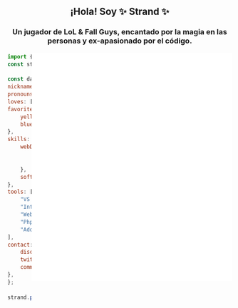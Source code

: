 
<h2 align="center">¡Hola! Soy ✨ Strand ✨ </h2>
<h3 align="center">Un jugador de LoL & Fall Guys, encantado por la magia en las personas y ex-apasionado por el código.</h3>
<div align=right>
    <a href="#about-me">
      <img width="450" align="right" src="/github-metrics.svg" alt="Metrics"/>
    </a>
</div> 
        
```js
import { Human } from "earth";
const strand = new Human();

const data = {
nicknames: ["stran", "strandy", "bestie"],
pronouns: "he/him",
loves: ["LoL", "Code", "Magic", "Moments"],
favoriteColors: {
    yellow: "#efd033",
    blue: "#33c1ef"
},
skills: {
    webDevelopment: {
        frontEnd: ["HTML", "CSS", "Javascript"],
        backEnd: ["Node.js", "MongoDB"]
    },
    softwareDevelopment: ["Python"],
},
tools: [
    "VS Code",
    "Intellij",
    "WebStorm",
    "PhpStorm",
    "Adobe Illustrator"
],
contact: {
    discord: "Strand#0069",
    twitter: "@StrandyLoL",
    community: "[[PRIVATE]]"
},
};

strand.push(data);
```
